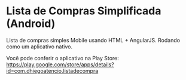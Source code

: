 # Lista de Compras Simplificada (Android)
Lista de compras simples Mobile usando HTML + AngularJS. Rodando como um aplicativo nativo.

Você pode conferir o aplicativo na Play Store:
https://play.google.com/store/apps/details?id=com.dhiegoatencio.listadecompra